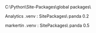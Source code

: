 
C:\Python\Site-Packages\global packages\


Analytics
.venv :
SitePackages\ panda 0.2

markertin
.venv :
SitePackages\ panda 0.5

